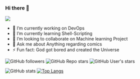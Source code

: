 ### Hi there 👋
![](https://komarev.com/ghpvc/?username=Mahtab-Hossain&color=green)

- 🔭 I’m currently working on DevOps
- 🌱 I’m currently learning Shell-Scripting
- 👯 I’m looking to collaborate on Machine learning Project
- 💬 Ask me about Anything regarding comics
- ⚡ Fun fact: God got bored and created the Universe

![GitHub followers](https://img.shields.io/github/followers/Mahtab-Hossain?style=for-the-badge)
![GitHub Repo stars](https://img.shields.io/github/stars/Mahtab-Hossain?color=ocea&style=for-the-badge)
![GitHub User's stars](https://img.shields.io/github/stars/Mahtab-Hossain?color=yellow&style=for-the-badge)

![GitHub stats](https://github-readme-stats.vercel.app/api?username=Mahtab-Hossain&theme=dark&show_icons=true)
[![Top Langs](https://github-readme-stats.vercel.app/api/top-langs/?username=Mahtab-Hossain)](https://github.com/Mahtab-Hossain/github-readme-stats)

